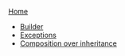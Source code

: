 [Home](/)

* [Builder](builder-pattern.md)
* [Exceptions](exceptions.md)
* [Composition over inheritance](composition-over-inheritance.md)